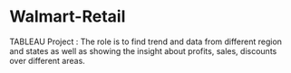 # Walmart-Retail
TABLEAU Project : The role is to find trend and data from different region and states as well as showing the insight about profits, sales, discounts over different areas.
